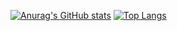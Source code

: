 
[![Anurag's GitHub stats](https://github-readme-stats.vercel.app/api?username=RSO9192&show_icons=true)](https://github.com/RSO9192/github-readme-stats)
[![Top Langs](https://github-readme-stats.vercel.app/api/top-langs/?username=RSO9192&layout=compact)](https://github.com/RSO9192/github-readme-stats)
  

